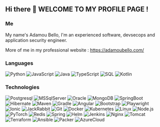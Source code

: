 ## Hi there 👋 WELCOME TO MY PROFILE PAGE !

<!--
**adamoubello/adamoubello** is a ✨ _special_ ✨ repository because its `README.md` (this file) appears on your GitHub profile.

Here are some ideas to get you started:

- 🔭 I’m currently working on ...
- 🌱 I’m currently learning ...
- 👯 I’m looking to collaborate on ...
- 🤔 I’m looking for help with ...
- 💬 Ask me about ...
- 📫 How to reach me: ...
- 😄 Pronouns: ...
- ⚡ Fun fact: ...
-->

### Me  

My name's Adamou Bello, I'm an experienced  software, devsecops and application security engineer.

More of me in my professional website : https://adamoubello.com/


### Languages

![Python](https://img.shields.io/badge/-Python-000?&logo=Python)
![JavaScript](https://img.shields.io/badge/-JavaScript-000?&logo=JavaScript)
![Java](https://img.shields.io/badge/-Java-000?&logo=Java&logoColor=007396)
![TypeScript](https://img.shields.io/badge/-TypeScript-000?&logo=TypeScript)
![SQL](https://img.shields.io/badge/-SQL-000?&logo=MySQL)
![Kotlin](https://img.shields.io/badge/-KOTLIN-000?&logo=Kotlin)


### Technologies

![Postgresql](https://img.shields.io/badge/-POSTGRESQL-000?&logo=PostgreSQL)
![MSSqlServer](https://img.shields.io/badge/-MSSQLSERVER-000?&logo=MSSqlServer)
![Oracle](https://img.shields.io/badge/-ORACLE-000?&logo=Oracle)
![MongoDB](https://img.shields.io/badge/-MONGODB-000?&logo=MongoDB)
![SpringBoot](https://img.shields.io/badge/-SPRINGBOOT-000?&logo=SpringBoot)
![Hibernate](https://img.shields.io/badge/-HIBERNATE-000?&logo=Hibernate)
![Maven](https://img.shields.io/badge/-MAVEN-000?&logo=Maven)
![Gradle](https://img.shields.io/badge/-GRADLE-000?&logo=Gradle)
![Angular](https://img.shields.io/badge/-ANGULAR-000?&logo=Angular)
![Bootstrap](https://img.shields.io/badge/-BOOTSTRAP-000?&logo=Bootstrap)
![Playwright](https://img.shields.io/badge/-PLAYWRIGHT-000?&logo=Playwright)
![Ionic](https://img.shields.io/badge/-IONIC-000?&logo=Ionic)
![JackRabbit](https://img.shields.io/badge/-JACKRABBIT-000?&logo=JackRabbit)
![Git](https://img.shields.io/badge/-GIT-000?&logo=Git)
![Docker](https://img.shields.io/badge/-Docker-000?&logo=Docker)
![Kubernetes](https://img.shields.io/badge/-Kubernetes-000?&logo=Kubernetes)
![Linux](https://img.shields.io/badge/-Linux-000?&logo=Linux)
![Node.js](https://img.shields.io/badge/-Node.js-000?&logo=node.js)
![PyTorch](https://img.shields.io/badge/-PyTorch-000?&logo=PyTorch)
![Redis](https://img.shields.io/badge/-Redis-000?&logo=Redis)
![Spring](https://img.shields.io/badge/-Spring-000?&logo=Spring)
![Helm](https://img.shields.io/badge/-Helm-000?&logo=Helm)
![Jenkins](https://img.shields.io/badge/-JENKINS-000?&logo=Jenkins)
![Nginx](https://img.shields.io/badge/-NGINX-000?&logo=Nginx)
![Tomcat](https://img.shields.io/badge/-TOMCAT-000?&logo=Tomcat)
![Terraform](https://img.shields.io/badge/-TERRAFORM-000?&logo=Terraform)
![Ansible](https://img.shields.io/badge/-ANSIBLE-000?&logo=Ansible)
![Packer](https://img.shields.io/badge/-PACKER-000?&logo=Packer)
![AzureCloud](https://img.shields.io/badge/-AZURECLOUD-000?&logo=AzureCloud)
